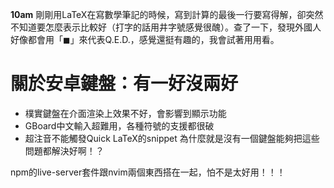 **10am** 
剛剛用LaTeX在寫數學筆記的時候，寫到計算的最後一行要寫得解，卻突然不知道要怎麼表示比較好（打字的話用井字號感覺很醜）。查了一下，發現外國人好像都會用「$\blacksquare$」來代表Q.E.D.，感覺還挺有趣的，我會試著用用看。

# 關於安卓鍵盤：有一好沒兩好
- 樸實鍵盤在介面渲染上效果不好，會影響到顯示功能
- GBoard中文輸入超難用，各種符號的支援都很破
- 超注音不能觸發Quick LaTeX的snippet
為什麼就是沒有一個鍵盤能夠把這些問題都解決好啊！？

npm的live-server套件跟nvim兩個東西搭在一起，怕不是太好用！！！
